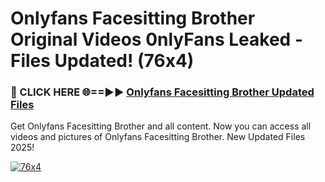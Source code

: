 # Onlyfans Facesitting Brother Original Videos 0nlyFans Leaked - Files Updated! (76x4)

<h3>🔴 CLICK HERE 🌐==►► <a href="https://tinyurl.com/x26r9saj" rel="nofollow">Onlyfans Facesitting Brother Updated Files</a></h3>

Get Onlyfans Facesitting Brother and all content. Now you can access all videos and pictures of Onlyfans Facesitting Brother. New Updated Files 2025!

[![76x4](https://i.imgur.com/LkgZPqh.gif)](https://tinyurl.com/x26r9saj)

